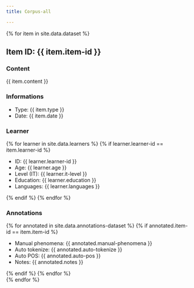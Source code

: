 ```yaml
---
title: Corpus-all

---
```


{% for item in site.data.dataset %}
  <div id="{{ item.item-id }}">
    <h2>Item ID: {{ item.item-id }}</h2>
    <h3>Content</h3>
    <p>{{ item.content }}</p>
    <h3>Informations</h3>
    <ul>
      <li>Type: {{ item.type }} </li>
      <li>Date: {{ item.date }} </li> 
    </ul>
    <h3>Learner</h3>
    {% for learner in site.data.learners %}
    {% if learner.learner-id == item.learner-id %}
    <ul>
      <li>ID: {{ learner.learner-id }}</li>
      <li>Age: {{ learner.age }}</li>
      <li>Level (IT):  {{ learner.it-level }} </li>
      <li>Education: {{ learner.education }} </li>
      <li>Languages: {{ learner.languages }} </li>
    </ul>
    {% endif %}
    {% endfor %}
    <h3>Annotations</h3>
    {% for annotated in site.data.annotations-dataset %}
    {% if annotated.item-id == item.item-id %}
    <ul>
      <li>Manual phenomena: {{ annotated.manual-phenomena }}</li>
      <li>Auto tokenize: {{ annotated.auto-tokenize }}</li>
      <li>Auto POS: {{ annotated.auto-pos }}</li>
      <li>Notes: {{ annotated.notes }}</li>
    </ul>
    {% endif %}
    {% endfor %}
  </div>
{% endfor %}
